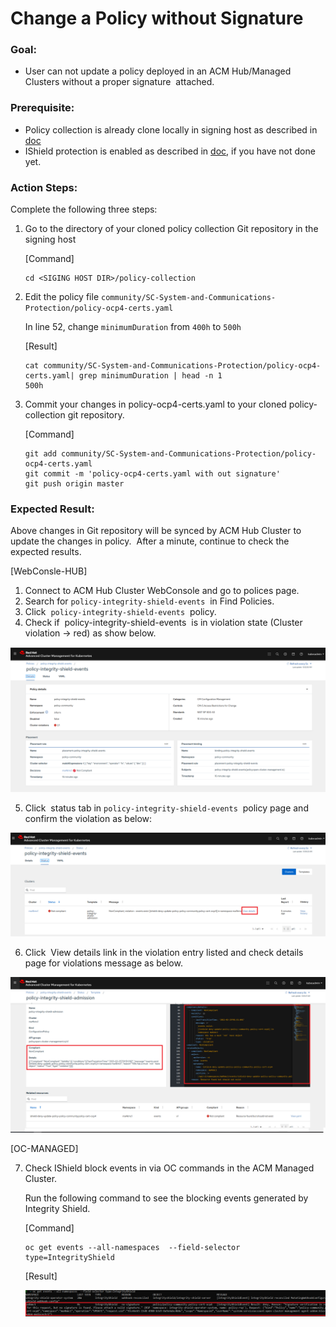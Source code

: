 # Change a Policy without Signature

### Goal:
- User can not update a policy deployed in an ACM Hub/Managed Clusters without a proper signature  attached.

### Prerequisite: 
- Policy collection is already clone locally in signing host as described in [doc](../prerequisite-setup/GIT_CLONE_POLICY_COLLECTION.md)
- IShield protection is enabled as described in [doc](../01_install-scenarios/02_ENABLE_ISHIELD.md), if you have not done yet.
 
### Action Steps:

Complete the following three steps:

1. Go to the directory of your cloned policy collection Git repository in the signing host

   [Command]
   ```
   cd <SIGING HOST DIR>/policy-collection
   ```
   
   
2. Edit the policy file `community/SC-System-and-Communications-Protection/policy-ocp4-certs.yaml`
   
   In line 52, change `minimumDuration` from `400h` to `500h`

   [Result]
   ```
   cat community/SC-System-and-Communications-Protection/policy-ocp4-certs.yaml| grep minimumDuration | head -n 1
   500h
   ```
   
3. Commit your changes in policy-ocp4-certs.yaml to your cloned policy-collection git repository.

   [Command]
   ```
   git add community/SC-System-and-Communications-Protection/policy-ocp4-certs.yaml
   git commit -m 'policy-ocp4-certs.yaml with out signature'
   git push origin master
   ```
   
 
   
### Expected Result:

Above changes in Git repository will be synced by ACM Hub Cluster to update the changes in policy.  
After a minute, continue to check the expected results.
    
[WebConsle-HUB]

1. Connect to ACM Hub Cluster WebConsole and go to polices page.
2. Search for `policy-integrity-shield-events`  in Find Policies.  
3. Click  `policy-integrity-shield-events`  policy. 
4. Check if  policy-integrity-shield-events  is in violation state (Cluster violation -> red) as show below.
     
  ![Policy Violation](../images/policy-integrity-shield-status-violation.PNG)
    
5. Click  status tab in `policy-integrity-shield-events`  policy page and confirm the violation as below:
    
  ![Policy Violation Status](../images/policy-integrity-shield-status-violation-statys.PNG) 
  
6. Click  View details link in the violation entry listed and check details page for violations message as below.
  
  ![Policy Violation Status Detail](../images/policy-integrity-shield-status-violation-status-detail.PNG)  
   
[OC-MANAGED]

7. Check IShield block events in via OC commands in the ACM Managed Cluster.

   Run the following command to see the blocking events generated by Integrity Shield.
   
   [Command]
   ```
   oc get events --all-namespaces  --field-selector type=IntegrityShield
   ```
   
   [Result]
   
   ![Block Events](../images/ishield-log.PNG)
